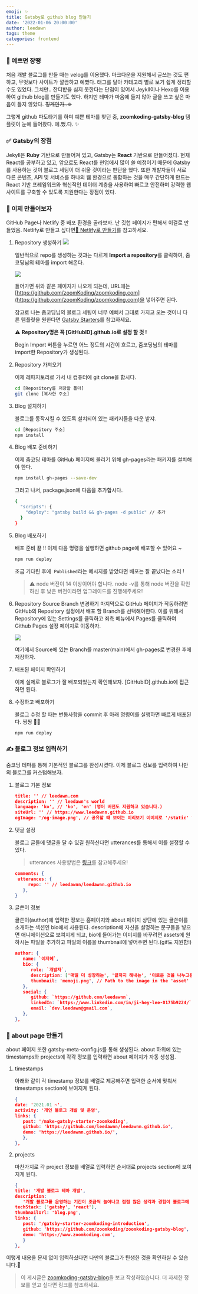 ```yaml
---
emoji: ✨
title: Gatsby로 github blog 만들기
date: '2022-01-06 20:00:00'
author: leedawn
tags: theme
categories: frontend
---
```


### 💅 예쁘면 장땡

처음 개발 블로그를 만들 때는 velog를 이용했다. 마크다운을 지원해서 글쓰는 것도 편하고, 무엇보다 사이트가 깔끔하고 예뻤다. 태그를 달아 카테고리 별로 보기 쉽게 정리할 수도 있었다. 그치만.. 잔디밭을 심지 못한다는 단점이 있어서 Jeykll이나 Hexo를 이용하여 github blog를 만들기도 했다. 하지만 테마가 마음에 들지 않아 글을 쓰고 싶은 마음이 들지 않았다. ~~핑계인가..ㅎ~~

그렇게 github 파도타기를 하며 예쁜 테마를 찾던 중, **zoomkoding-gatsby-blog** 템플릿이 눈에 들어왔다.
예.뻤.다. ✨

### ✅ Gatsby의 장점

Jekyll은 **Ruby** 기반으로 만들어져 있고, Gatsby는 **React** 기반으로 만들어졌다.
현재 React를 공부하고 있고, 앞으로도 React를 현업에서 많이 쓸 예정이기 때문에 Gatsby를 사용하는 것이 블로그 세팅이 더 쉬울 것이라는 판단을 했다. 또한 개발자들이 서로 다른 콘텐츠, API 및 서비스를 하나의 웹 환경으로 통합하는 것을 매우 간단하게 만드는 React 기반 프레임워크와 혁신적인 데이터 계층을 사용하여 빠르고 안전하며 강력한 웹 사이트를 구축할 수 있도록 지원한다는 장점이 있다.

### 🚀 이제 만들어보자

GitHub Page나 Netlify 중 배포 환경을 골라보자. 난 깃헙 페이지가 편해서 이걸로 만들었음.
Netlify로 만들고 싶다면[🔧 Netlify로 만들기](https://github.com/leedawnn/leedawnn.github.io/tree/master#-netlify로-만들기)를 참고하세요.

1. Repository 생성하기
   ![](../../assets/import1.png)

   일반적으로 repo를 생성하는 것과는 다르게 **Import a repository**를 클릭하여, 줌코딩님의 테마를 import 해온다.

   ![](../../assets/import2.png)

   들어가면 위와 같은 페이지가 나오게 되는데, URL에는 [https://github.com/zoomKoding/zoomkoding.com](https://github.com/zoomKoding/zoomkoding.com)을 넣어주면 된다.

   참고로 나는 줌코딩님의 블로그 세팅이 너무 예뻐서 그대로 가지고 오는 것이니 다른 템플릿을 원한다면 [Gatsby Starters](https://www.gatsbyjs.com/starters/)를 참고하세요.

   ⚠️ **Repository명은 꼭 [GitHubID].github.io로 설정 할 것 !**

   Begin Import 버튼을 누르면 어느 정도의 시간이 흐르고, 줌코딩님의 테마를 import한 Repository가 생성된다.

2. Repository 가져오기

   이제 레파지토리로 가서 내 컴퓨터에 git clone을 합시다.

   ```bash
   cd [Repository를 저장할 폴더]
   git clone [복사한 주소]
   ```

3. Blog 설치하기

   블로그를 동작시킬 수 있도록 설치되어 있는 패키지들을 다운 받쟈.

   ```bash
   cd [Repository 주소]
   npm install
   ```

4. Blog 배포 준비하기

   이제 줌코딩 테마를 GitHub 페이지에 올리기 위해 gh-pages라는 패키지를 설치해야 한다.

   ```bash
   npm install gh-pages --save-dev
   ```

   그러고 나서, package.json에 다음을 추가합시다.

   ```bash
   {
     "scripts": {
       "deploy": "gatsby build && gh-pages -d public" // 추가
     }
   }
   ```

5. Blog 배포하기

   배포 준비 끝 !! 이제 다음 명령을 실행하면 github page에 배포할 수 있어요 ~

   ```bash
   npm run deploy
   ```

   조금 기다린 후에  `Published`라는 메시지를 받았다면 배포는 잘 끝났다는 소리 !

   > ⚠️ node 버전이 14 이상이어야 합니다. node -v를 통해 node 버전을 확인하신 후 낮은 버전이라면 업그레이드를 진행해주세요!

6. Repository Source Branch 변경하기
   마지막으로 GitHub 페이지가 작동하려면 GitHub의 Repository 설정에서 배포 할 Branch를 선택해야한다. 이를 위해서 Repository에 있는 Settings를 클릭하고 죄측 메뉴에서 Pages를 클릭하여 Github Pages 설정 페이지로 이동하자.

   ![](../../assets/import3.png)

   여기에서 Source에 있는 Branch를 master(main)에서 gh-pages로 변경한 후에 저장하자.

7. 배포된 페이지 확인하기

   이제 실제로 블로그가 잘 배포되었는지 확인해보자. [GitHubID].github.io에 접근하면 된다.

8. 수정하고 배포하기

   블로그 수정 할 때는 변동사항을 commit 후 아래 명령어를 실행하면 빠르게 배포된다. 짱짱 👍🏻

   ```bash
   npm run deploy
   ```

### ✍️ 블로그 정보 입력하기

줌코딩 테마를 통해 기본적인 블로그를 완성시켰다. 이제 블로그 정보를 입력하여 나만의 블로그를 커스텀해보자.

1. 블로그 기본 정보

   ```json
   title: '' // leedawn.com
   description: '' // leedawn's world
   language: 'ko', // 'ko', 'en' (영어 버전도 지원하고 있습니다.)
   siteUrl: '' // https://www.leedawnn.github.io
   ogImage: '/og-image.png', // 공유할 때 보이는 미리보기 이미지로 '/static' 하위에 넣고 싶은 이미지를 추가하시면 됩니다.
   ```

2. 댓글 설정

   블로그 글들에 댓글을 달 수 있길 원하신다면 utterances를 통해서 이를 설정할 수 있다.

   > utterances 사용방법은 [링크](https://utteranc.es/)를 참고해주세요!

   ```json
   comments: {
    utterances: {
        repo: '' // leedawnn/leedawnn.github.io
      },
   }
   ```

3. 글쓴이 정보

   글쓴이(author)에 입력한 정보는 홈페이지와 about 페이지 상단에 있는 글쓴이를 소개하는 섹션인 bio에서 사용된다. description에 자신을 설명하는 문구들을 넣으면 애니메이션으로 보여지게 되고, bio에 들어가는 이미지를 바꾸려면 assets에 원하시는 파일을 추가하고 파일의 이름을 thumbnail에 넣어주면 된다.(gif도 지원함!)

   ```json
   author: {
      name: `이지혜`,
      bio: {
         role: `개발자`,
         description: ['매일 더 성장하는', '끝까지 해내는', '이로운 것을 나누고픈'],
         thumbnail: 'memoji.png', // Path to the image in the 'asset' folder
      },
      social: {
         github: `https://github.com/leedawnn`,
         linkedIn: `https://www.linkedin.com/in/ji-hey-lee-0175b9224/`,
         email: `dev.leedawn@gmail.com`,
      },
   },
   ```

### 👸 about page 만들기

about 페이지 또한 gatsby-meta-config.js를 통해 생성된다. about 하위에 있는 timestamps와 projects에 각각 정보를 입력하면 about 페이지가 자동 생성됨.

1. timestamps

   아래와 같이 각 timestamp 정보를 배열로 제공해주면 입력한 순서에 맞춰서 timestamps section에 보여지게 된다.

   ```json
   {
   date: '2021.01 ~',
   activity: '개인 블로그 개발 및 운영',
   links: {
      post: '/make-gatsby-starter-zoomkoding',
      github: 'https://github.com/leedawnn/leedawnn.github.io',
      demo: 'https://leedawnn.github.io/',
      },
   },
   ```

2. projects

   마찬가지로 각 project 정보를 배열로 입력하면 순서대로 projects section에 보여지게 된다.

   ```json
   {
   title: '개발 블로그 테마 개발',
   description:
      '개발 블로그를 운영하는 기간이 조금씩 늘어나고 점점 많은 생각과 경험이 블로그에 쌓아가면서 제 이야기를 담고 있는 블로그를 직접 만들어보고 싶게 되었습니다. 그동안 여러 개발 블로그를 보면서 좋았던 부분과 불편했던 부분들을 바탕으로 레퍼런스를 참고하여 직접 블로그 테마를 만들게 되었습니다.',
   techStack: ['gatsby', 'react'],
   thumbnailUrl: 'blog.png',
   links: {
      post: '/gatsby-starter-zoomkoding-introduction',
      github: 'https://github.com/zoomkoding/zoomkoding-gatsby-blog',
      demo: 'https://www.zoomkoding.com',
      }
   },
   ```

이렇게 내용을 문제 없이 입력하셨다면 나만의 블로그가 탄생한 것을 확인하실 수 있습니다.🎉

> 이 게시글은 [zoomkoding-gatsby-blog](https://github.com/zoomkoding/zoomkoding-gatsby-blog)을 보고 작성하였습니다. 더 자세한 정보를 얻고 싶다면 링크를 참조하세요.

```toc

```
